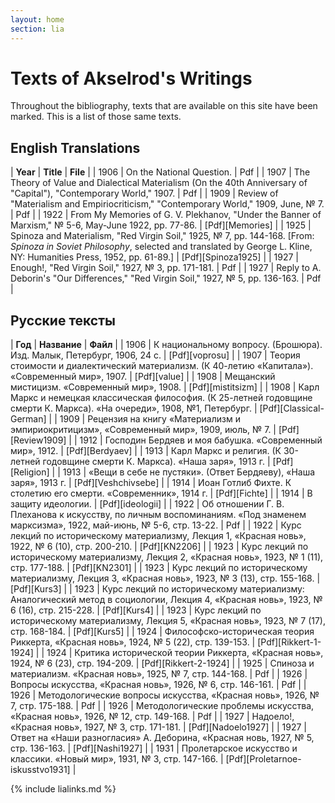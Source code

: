 ```yaml
---
layout: home
section: lia
---
```


# Texts of Akselrod's Writings

Throughout the bibliography, texts that are available on this site have been marked.
This is a list of those same texts.

## English Translations

| **Year** | **Title** | **File** |
| 1906 | On the National Question. | Pdf |
| 1907 | The Theory of Value and Dialectical Materialism (On the 40th Anniversary of &quot;Capital&quot;), &quot;Contemporary World,&quot; 1907. | Pdf |
| 1909 | Review of &quot;Materialism and Empiriocriticism,&quot; &quot;Contemporary World,&quot; 1909, June, № 7. | Pdf |
| 1922 | From My Memories of G. V. Plekhanov, "Under the Banner of Marxism," № 5-6, May-June 1922, pp. 77-86. | [Pdf][Memories] |
| 1925 | Spinoza and Materialism, &quot;Red Virgin Soil,&quot; 1925, № 7, pp. 144-168. [From: *Spinoza in Soviet Philosophy*, selected and translated by George L. Kline, NY: Humanities Press, 1952, pp. 61-89.] | [Pdf][Spinoza1925] |
| 1927 | Enough!, &quot;Red Virgin Soil,&quot; 1927, № 3, pp. 171-181. | Pdf |
| 1927 | Reply to A. Deborin's &quot;Our Differences,&quot; &quot;Red Virgin Soil,&quot; 1927, № 5, pp. 136-163. | Pdf |

## Русские тексты

| **Год** | **Название** | **Файл** |
| 1906 | К национальному вопросу. (Брошюра). Изд. Малык, Петербург, 1906, 24 с. | [Pdf][voprosu] |
| 1907 | Теория стоимости и диалектический материализм. (К 40-летию «Капитала»). «Современный мир», 1907. | [Pdf][value] |
| 1908 | Мещанский мистицизм. «Современный мир», 1908. | [Pdf][mistitsizm] |
| 1908 | Карл Маркс и немецкая классическая философия. (К 25-летней годовщине смерти К. Маркса). «На очереди», 1908, №1, Петербург. | [Pdf][Classical-German] |
| 1909 | Рецензия на книгу «Материализм и эмпириокритицизм», «Современный мир», 1909, июль, № 7. | [Pdf][Review1909] |
| 1912 | Господин Бердяев и моя бабушка. «Современный мир», 1912. | [Pdf][Berdyaev] |
| 1913 | Карл Маркс и религия. (К 30-летней годовщине смерти К. Маркса). «Наша заря», 1913 г. | [Pdf][Religion] |
| 1913 | «Вещи в себе не пустяки». (Ответ Бердяеву), «Наша заря», 1913 г. | [Pdf][Veshchivsebe] |
| 1914 | Иоан Готлиб Фихте. К столетию его смерти. «Современник», 1914 г. | [Pdf][Fichte] |
| 1914 | В защиту идеологии. | [Pdf][ideologii] |
| 1922 | Об отношении Г. В. Плеханова к искусству, по личным воспоминаниям. «Под знаменем марксизма», 1922, май-июнь, № 5-6, стр. 13-22. | Pdf |
| 1922 | Курс лекций по историческому материализму, Лекция 1, «Красная новь», 1922, № 6 (10), стр. 200-210. | [Pdf][KN2206] |
| 1923 | Курс лекций по историческому материализму, Лекция 2, «Красная новь», 1923, № 1 (11), стр. 177-188. | [Pdf][KN2301] |
| 1923 | Курс лекций по историческому материализму, Лекция 3, «Красная новь», 1923, № 3 (13), стр. 155-168. | [Pdf][Kurs3] |
| 1923 | Курс лекций по историческому материализму: Аналогический метод в социологии, Лекция 4, «Красная новь», 1923, № 6 (16), стр. 215-228. | [Pdf][Kurs4] |
| 1923 | Курс лекций по историческому материализму, Лекция 5, «Красная новь», 1923, № 7 (17), стр. 168-184. | [Pdf][Kurs5] |
| 1924 | Философско-историческая теория Риккерта, «Красная новь», 1924, № 5 (22), стр. 139-153. | [Pdf][Rikkert-1-1924] |
| 1924 | Критика исторической теории Риккерта, «Красная новь», 1924, № 6 (23), стр. 194-209. | [Pdf][Rikkert-2-1924] |
| 1925 | Спиноза и материализм. «Красная новь», 1925, № 7, стр. 144-168. | Pdf |
| 1926 | Вопросы искусства, «Красная новь», 1926, № 6, стр. 146-161. | Pdf |
| 1926 | Методологические вопросы искусства, «Красная новь», 1926, № 7, стр. 175-188. | Pdf |
| 1926 | Методологические проблемы искусства, «Красная новь», 1926, № 12, стр. 149-168. | Pdf |
| 1927 | Надоело!, «Красная новь», 1927, № 3, стр. 171-181. | [Pdf][Nadoelo1927] |
| 1927 | Ответ на «Наши разногласия» А. Деборина, «Красная новь, 1927, № 5, стр. 136-163. | [Pdf][Nashi1927] |
| 1931 | Пролетарское искусство и классики. «Новый мир», 1931, № 3, стр. 147-166. | [Pdf][Proletarnoe-iskusstvo1931] |

{% include lialinks.md %}
